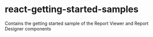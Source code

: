 # react-getting-started-samples
Contains the getting started sample of the Report Viewer and Report Designer components
